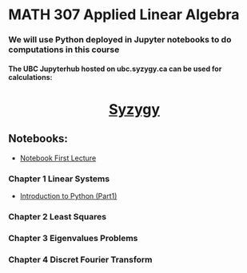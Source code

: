 # MATH 307 Applied Linear Algebra 

### We will use Python deployed in Jupyter notebooks to do computations in this course

#### The UBC Jupyterhub hosted on ubc.syzygy.ca can be used for calculations:  

<html> 
<center> <h1> <a href="https://ubc.syzygy.ca/"> Syzygy </a> </center>
</html>

## Notebooks: 

- [Notebook First Lecture](https://mlange01.github.io/MATH307/notebooks/IntroFirstLecture.html)

### Chapter 1 Linear Systems 

- [Introduction to Python (Part1)](https://mlange01.github.io/MATH307/notebooks/IntroductionToPythonPart1.html)


### Chapter 2 Least Squares

### Chapter 3 Eigenvalues Problems

### Chapter 4 Discret Fourier Transform 

